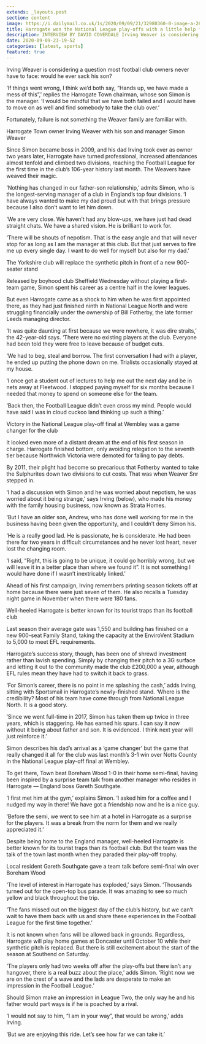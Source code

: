 ```yaml
---
extends: _layouts.post
section: content
image: https://i.dailymail.co.uk/1s/2020/09/09/21/32980360-0-image-a-26_1599683065775.jpg 
title: Harrogate won the National League play-offs with a little help from from Gareth Southgate 
description: INTERVIEW BY DAVID COVERDALE Irving Weaver is considering a question most football club owners never have to face would he ever sack his son? 
date: 2020-09-09-23-19-52 
categories: [latest, sports] 
featured: true 
--- 
```

Irving Weaver is considering a question most football club owners never have to face: would he ever sack his son?

‘If things went wrong, I think we’d both say, “Hands up, we have made a mess of this”,’ replies the Harrogate Town chairman, whose son Simon is the manager. ‘I would be mindful that we have both failed and I would have to move on as well and find somebody to take the club over.’

Fortunately, failure is not something the Weaver family are familiar with.

Harrogate Town owner Irving Weaver with his son and manager Simon Weaver

Since Simon became boss in 2009, and his dad Irving took over as owner two years later, Harrogate have turned professional, increased attendances almost tenfold and climbed two divisions, reaching the Football League for the first time in the club’s 106-year history last month. The Weavers have weaved their magic.

‘Nothing has changed in our father-son relationship,’ admits Simon, who is the longest-serving manager of a club in England’s top four divisions. ‘I have always wanted to make my dad proud but with that brings pressure because I also don’t want to let him down.

‘We are very close. We haven’t had any blow-ups, we have just had dead straight chats. We have a shared vision. He is brilliant to work for.

‘There will be shouts of nepotism. That is the easy angle and that will never stop for as long as I am the manager at this club. But that just serves to fire me up every single day. I want to do well for myself but also for my dad.’

The Yorkshire club will replace the synthetic pitch in front of a new 900-seater stand

Released by boyhood club Sheffield Wednesday without playing a first-team game, Simon spent his career as a centre half in the lower leagues.

But even Harrogate came as a shock to him when he was first appointed there, as they had just finished ninth in National League North and were struggling financially under the ownership of Bill Fotherby, the late former Leeds managing director.

‘It was quite daunting at first because we were nowhere, it was dire straits,’ the 42-year-old says. ‘There were no existing players at the club. Everyone had been told they were free to leave because of budget cuts.

‘We had to beg, steal and borrow. The first conversation I had with a player, he ended up putting the phone down on me. Trialists occasionally stayed at my house.

‘I once got a student out of lectures to help me out the next day and be in nets away at Fleetwood. I stopped paying myself for six months because I needed that money to spend on someone else for the team.

‘Back then, the Football League didn’t even cross my mind. People would have said I was in cloud cuckoo land thinking up such a thing.’

Victory in the National League play-off final at Wembley was a game changer for the club

It looked even more of a distant dream at the end of his first season in charge. Harrogate finished bottom, only avoiding relegation to the seventh tier because Northwich Victoria were demoted for failing to pay debts.

By 2011, their plight had become so precarious that Fotherby wanted to take the Sulphurites down two divisions to cut costs. That was when Weaver Snr stepped in.

‘I had a discussion with Simon and he was worried about nepotism, he was worried about it being strange,’ says Irving (below), who made his money with the family housing business, now known as Strata Homes.

‘But I have an older son, Andrew, who has done well working for me in the business having been given the opportunity, and I couldn’t deny Simon his.

‘He is a really good lad. He is passionate, he is considerate. He had been there for two years in difficult circumstances and he never lost heart, never lost the changing room.

‘I said, “Right, this is going to be unique, it could go horribly wrong, but we will leave it in a better place than where we found it”. It is not something I would have done if I wasn’t inextricably linked.’

Ahead of his first campaign, Irving remembers printing season tickets off at home because there were just seven of them. He also recalls a Tuesday night game in November when there were 180 fans.

Well-heeled Harrogate is better known for its tourist traps than its football club

Last season their average gate was 1,550 and building has finished on a new 900-seat Family Stand, taking the capacity at the EnviroVent Stadium to 5,000 to meet EFL requirements.

Harrogate’s success story, though, has been one of shrewd investment rather than lavish spending. Simply by changing their pitch to a 3G surface and letting it out to the community made the club £200,000 a year, although EFL rules mean they have had to switch it back to grass.

‘For Simon’s career, there is no point in me splashing the cash,’ adds Irving, sitting with Sportsmail in Harrogate’s newly-finished stand. ‘Where is the credibility? Most of his team have come through from National League North. It is a good story.

‘Since we went full-time in 2017, Simon has taken them up twice in three years, which is staggering. He has earned his spurs. I can say it now without it being about father and son. It is evidenced. I think next year will just reinforce it.’

Simon describes his dad’s arrival as a ‘game changer’ but the game that really changed it all for the club was last month’s 3-1 win over Notts County in the National League play-off final at Wembley.

To get there, Town beat Boreham Wood 1-0 in their home semi-final, having been inspired by a surprise team talk from another manager who resides in Harrogate — England boss Gareth Southgate.

‘I first met him at the gym,’ explains Simon. ‘I asked him for a coffee and I nudged my way in there! We have got a friendship now and he is a nice guy.

‘Before the semi, we went to see him at a hotel in Harrogate as a surprise for the players. It was a break from the norm for them and we really appreciated it.’

Despite being home to the England manager, well-heeled Harrogate is better known for its tourist traps than its football club. But the team was the talk of the town last month when they paraded their play-off trophy.

Local resident Gareth Southgate gave a team talk before semi-final win over Boreham Wood

‘The level of interest in Harrogate has exploded,’ says Simon. ‘Thousands turned out for the open-top bus parade. It was amazing to see so much yellow and black throughout the trip.

‘The fans missed out on the biggest day of the club’s history, but we can’t wait to have them back with us and share these experiences in the Football League for the first time together.’

It is not known when fans will be allowed back in grounds. Regardless, Harrogate will play home games at Doncaster until October 10 while their synthetic pitch is replaced. But there is still excitement about the start of the season at Southend on Saturday.

‘The players only had two weeks off after the play-offs but there isn’t any hangover, there is a real buzz about the place,’ adds Simon. ‘Right now we are on the crest of a wave and the lads are desperate to make an impression in the Football League.’

Should Simon make an impression in League Two, the only way he and his father would part ways is if he is poached by a rival.

‘I would not say to him, “I am in your way”, that would be wrong,’ adds Irving.

‘But we are enjoying this ride. Let’s see how far we can take it.’

